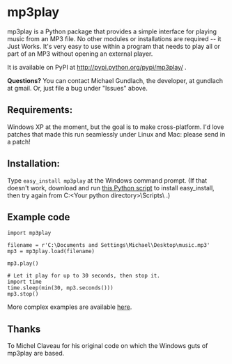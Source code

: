 # mp3play #

mp3play is a Python package that provides a simple interface for playing music from an MP3 file.  No other modules or installations are required -- it Just Works.  It's very easy to use within a program that needs to play all or part of an MP3 without opening an external player.

It is available on PyPI at http://pypi.python.org/pypi/mp3play/ .

**Questions?**  You can contact Michael Gundlach, the developer, at gundlach at gmail.  Or, just file a bug under "Issues" above.


## Requirements: ##

Windows XP at the moment, but the goal is to make cross-platform.  I'd love patches that made this run seamlessly under Linux and Mac: please send in a patch!

## Installation: ##

Type `easy_install mp3play` at the Windows command prompt.  (If that doesn't work, download and run [this Python script](http://peak.telecommunity.com/dist/ez_setup.py) to install easy\_install, then try again from C:\<Your python directory>\Scripts\ .)

## Example code ##

```
import mp3play

filename = r'C:\Documents and Settings\Michael\Desktop\music.mp3'
mp3 = mp3play.load(filename)

mp3.play()

# Let it play for up to 30 seconds, then stop it.
import time
time.sleep(min(30, mp3.seconds()))
mp3.stop()
```

More complex examples are available [here](Examples.md).

## Thanks ##

To Michel Claveau for his original code on which the Windows guts of mp3play are based.
